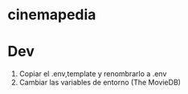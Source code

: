 # cinemapedia

# Dev

1. Copiar el .env,template y renombrarlo a .env
2. Cambiar las variables de entorno (The MovieDB)
